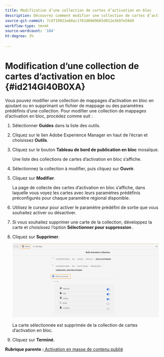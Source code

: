 ```yaml
---
title: Modification d’une collection de cartes d’activation en bloc
description: Découvrez comment modifier une collection de cartes d’activation en bloc
source-git-commit: 7cd719921e68ac1763d09d9665d912e3697e5849
workflow-type: tm+mt
source-wordcount: '184'
ht-degree: 3%

---
```



# Modification d’une collection de cartes d’activation en bloc {#id214GI40B0XA}

Vous pouvez modifier une collection de mappages d’activation en bloc en ajoutant ou en supprimant un fichier de mappage ou des paramètres prédéfinis d’une collection. Pour modifier une collection de mappages d’activation en bloc, procédez comme suit :

1. Sélectionner **Guides** dans la liste des outils.

1. Cliquez sur le lien Adobe Experience Manager en haut de l’écran et choisissez **Outils**.

1. Cliquez sur le bouton **Tableau de bord de publication en bloc** mosaïque.

   Une liste des collections de cartes d’activation en bloc s’affiche.

1. Sélectionnez la collection à modifier, puis cliquez sur **Ouvrir**.

1. Cliquez sur **Modifier**.

   La page de collecte des cartes d’activation en bloc s’affiche, dans laquelle vous voyez les cartes avec leurs paramètres prédéfinis préconfigurés pour chaque paramètre régional disponible.

1. Utilisez le curseur pour activer le paramètre prédéfini de sortie que vous souhaitez activer ou désactiver.

1. Si vous souhaitez supprimer une carte de la collection, développez la carte et choisissez l’option **Sélectionner pour suppression** .

1. Cliquez sur **Supprimer**.

   ![](images/bulk-activation-delete-map.png)

   La carte sélectionnée est supprimée de la collection de cartes d’activation en bloc.

1. Cliquez sur **Terminé**.


**Rubrique parente :**[ Activation en masse de contenu publié](conf-bulk-activation.md)

